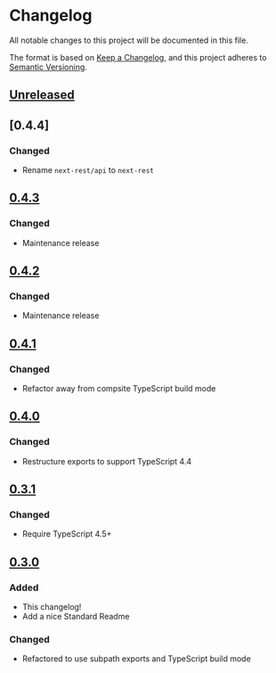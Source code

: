 # Changelog

All notable changes to this project will be documented in this file.

The format is based on [Keep a Changelog](https://keepachangelog.com/en/1.0.0/), and this project adheres to [Semantic Versioning](https://semver.org/spec/v2.0.0.html).

## [Unreleased]

## [0.4.4]

### Changed

- Rename `next-rest/api` to `next-rest`

## [0.4.3]

### Changed

- Maintenance release

## [0.4.2]

### Changed

- Maintenance release

## [0.4.1]

### Changed

- Refactor away from compsite TypeScript build mode

## [0.4.0]

### Changed

- Restructure exports to support TypeScript 4.4

## [0.3.1]

### Changed

- Require TypeScript 4.5+

## [0.3.0]

### Added

- This changelog!
- Add a nice Standard Readme

### Changed

- Refactored to use subpath exports and TypeScript build mode

[unreleased]: https://github.com/joeltg/next-rest/compare/v0.4.3...HEAD
[0.4.3]: https://github.com/joeltg/next-rest/compare/v0.4.3
[0.4.2]: https://github.com/joeltg/next-rest/compare/v0.4.2
[0.4.1]: https://github.com/joeltg/next-rest/compare/v0.4.1
[0.4.0]: https://github.com/joeltg/next-rest/compare/v0.4.0
[0.3.1]: https://github.com/joeltg/next-rest/compare/v0.3.1
[0.3.0]: https://github.com/joeltg/next-rest/compare/v0.3.0
